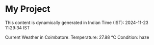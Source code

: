 # My Project

This content is dynamically generated in Indian Time (IST): 2024-11-23 11:29:34 IST


Current Weather in Coimbatore:
Temperature: 27.88 °C
Condition: haze
